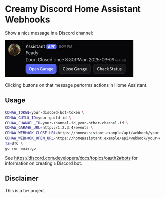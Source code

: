 # Creamy Discord Home Assistant Webhooks

Show a nice message in a Discord channel:

![](./.readme/sample-message.png)

Clicking buttons on that message performs actions in Home Assistant.

## Usage

```sh
CDHAW_TOKEN=your-discord-bot-token \
CDHAW_GUILD_ID=your-guild-id \
CDHAW_CHANNEL_ID=your-channel-id,your-other-channel-id \
CDHAW_GARAGE_URL=http://1.2.3.4/events \
CDHAW_WEBHOOK_CLOSE_URL=https://homeassistant.example/api/webhook/your-close-garage-webhook-id \
CDHAW_WEBHOOK_OPEN_URL=https://homeassistant.example/api/webhook/your-open-garage-webhook-id \
TZ=UTC \
go run main.go
```

See https://discord.com/developers/docs/topics/oauth2#bots for information on creating a Discord bot.

## Disclaimer

This is a toy project
